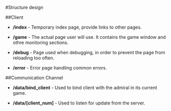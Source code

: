 #Structure design

##Client

- **/index** \- Temporary index page, provide links to other pages.

- **/game** \- The actual page user will use. It contains the game window and
othre monitoring sections.

- **/debug** \- Page used when debugging, in order to prevent the page from
reloading too often.

- **/error** \- Error page handling common errors.

##Communication Channel

- **/data/bind_client** \- Used to bind client with the admiral in its current
game.

- **/data/[client_num]** \- Used to listen for update from the server.